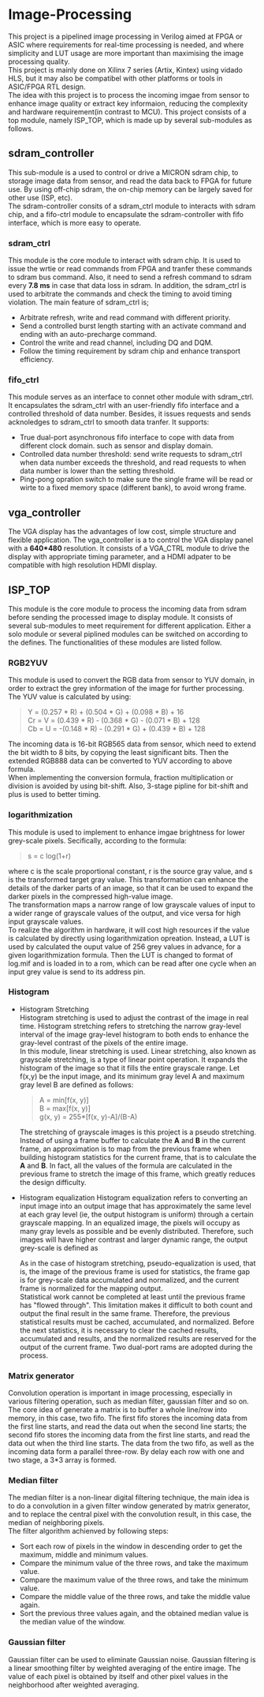 # Image-Processing
This project is a pipelined image processing in Verilog aimed at FPGA or ASIC where requirements for real-time processing is needed, and where simplicity and LUT usage are more important than maximising the image processing quality.  
This project is mainly done on Xilinx 7 series (Artix, Kintex) using vidado HLS, but it may also be compatibel with other platforms or tools in ASIC/FPGA RTL design.  
The idea with this project is to process the incoming imgae from sensor to enhance image quality or extract key informaion, reducing the complexity and hardware requirement(in contrast to MCU). This project consists of a top module, namely ISP_TOP, which is made up by several sub-modules as follows.  
## sdram_controller
This sub-module is a used to control or drive a MICRON sdram chip, to storage image data from sensor, and read the data back to FPGA for future use. By using off-chip sdram, the on-chip memory can be largely saved for other use (ISP, etc).  
The sdram-controller consits of a sdram_ctrl module to interacts with sdram chip, and a fifo-ctrl module to encapsulate the sdram-controller with fifo interface, which is more easy to operate.  
### sdram_ctrl
This module is the core module to interact with sdram chip. It is used to issue the wrtie or read commands from FPGA and tranfer these commands to sdram bus command. Also, it need to send a refresh command to sdram every **7.8 ms** in case that data loss in sdram. In addition, the sdram_ctrl is used to arbitrate the commands and check the timing to avoid timing violation. The main feature of sdram_ctrl is;  
- Arbitrate refresh, write and read command with different priority.
- Send a controlled burst length starting with an activate command and ending with an auto-precharge command.
- Control the write and read channel, including DQ and DQM.
- Follow the timing requirement by sdram chip and enhance transport efficiency.
### fifo_ctrl
This module serves as an interface to connet other module with sdram_ctrl. It encapsulates the sdram_ctrl with an user-friendly fifo interface and a controlled threshold of data number. Besides, it issues requests and sends acknoledges to sdram_ctrl to smooth data tranfer. It supports:
- True dual-port asynchronous fifo interface to cope with data from different clock domain. such as sensor and display domain.
- Controlled data number threshold: send write requests to sdram_ctrl when data number exceeds the threshold, and read requests to when data number is lower than the setting threshold.
- Ping-pong opration switch to make sure the single frame will be read or wirte to a fixed memory space (different bank), to avoid wrong frame.

## vga_controller
The VGA display has the advantages of low cost, simple structure and flexible application. The vga_controller is a to control the VGA display panel with a **640*480** resolution. It consists of a VGA_CTRL module to drive the display with appropriate timing parameter, and a HDMI adpater to be compatible with high resolution HDMI display.


## ISP_TOP
This module is the core module to process the incoming data from sdram before sending the processed image to display module. It consists of several sub-modules to meet requirement for different application. Either a solo module or several piplined modules can be switched on according to the defines. The functionalities of these modules are listed follow.
### RGB2YUV
This module is used to convert the RGB data from sensor to YUV domain, in order to extract the grey information of the image for further processing. The YUV value is calculated by using:
>Y  =      (0.257 * R) + (0.504 * G) + (0.098 * B) + 16  
Cr = V =  (0.439 * R) - (0.368 * G) - (0.071 * B) + 128  
Cb = U = -(0.148 * R) - (0.291 * G) + (0.439 * B) + 128  

The incoming data is 16-bit RGB565 data from sensor, which need to extend the bit width to 8 bits, by copying the least significant bits. Then the extended RGB888 data can be converted to YUV according to above formula.  
When implementing the conversion formula, fraction multiplication or division is avoided by using bit-shift. Also, 3-stage pipline for bit-shift and plus is used to better timing.
### logarithmization
This module is used to implement to enhance imgae brightness for lower grey-scale pixels. Secifically, according to the formula:  
>s = c log(1+r)  

where c is the scale proportional constant, r is the source gray value, and s is the transformed target gray value. This transformation can enhance the details of the darker parts of an image, so that it can be used to expand the darker pixels in the compressed high-value image.  
The transformation maps a narrow range of low grayscale values of input to a wider range of grayscale values of the output, and vice versa for high input grayscale values.  
To realize the algorithm in hardware, it will cost high resources if the value is calculated by directly using logarithmization opreation. Instead, a LUT is used by calculated the ouput value of 256 grey values in advance, for a given logarithmization formula. Then the LUT is changed to format of log.mif and is loaded in to a rom, which can be read after one cycle when an input grey value is send to its address pin.  
### Histogram  
- Histogram Stretching  
  Histogram stretching is used to adjust the contrast of the image in real time. Histogram stretching refers to stretching the narrow gray-level interval of the image gray-level histogram to both ends to enhance the gray-level contrast of the pixels of the entire image.  
  In this module, linear stretching is used. Linear stretching, also known as grayscale stretching, is a type of linear point operation. It expands the histogram of the image so that it fills the entire grayscale range. Let f(x,y) be the input image, and its minimum gray level A and maximum gray level B are defined as follows:
  >A = min[f(x, y)]  
  B = max[f(x, y)]  
  g(x, y) = 255*[f(x, y)-A]/(B-A)  
  
  The stretching of grayscale images is this project is a pseudo stretching. Instead of using a frame buffer to calculate the **A** and **B** in the current frame,  an approximation is to map from the previous frame when building histogram statistics for the current frame, that is to calculate the **A** and **B**. In fact, all the values of the formula are calculated in the previous frame to stretch the image of this frame, which greatly reduces the design difficulty.  
- Histogram equalization
  Histogram equalization refers to converting an input image into an output image that has approximately the same level at each gray level (ie, the output histogram is uniform) through a certain grayscale mapping. In an equalized image, the pixels will occupy as many gray levels as possible and be evenly distributed. Therefore, such images will have higher contrast and larger dynamic range, the output grey-scale is defined as
  
  As in the case of histogram stretching, pseudo-equalization is used, that is, the image of the previous frame is used for statistics, the frame gap is for grey-scale data accumulated and normalized, and the current frame is normalized for the mapping output.  
  Statistical work cannot be completed at least until the previous frame has "flowed through". This limitation makes it difficult to both count and output the final result in the same frame. Therefore, the previous statistical results must be cached, accumulated, and normalized. Before the next statistics, it is necessary to clear the cached results, accumulated and results, and the normalized results are reserved for the output of the current frame. Two dual-port rams are adopted during the process.  
### Matrix generator  
Convolution operation is important in image processing, especially in various filtering operation, such as median filter, gaussian filter and so on. The core idea of generate a matrix is to buffer a whole line/row into memory, in this case, two fifo. The first fifo stores the incoming data from the first line starts, and read the data out when the second line starts; the second fifo stores the incoming data from the first line starts, and read the data out when the third line starts. The data from the two fifo, as well as the incoming data form a parallel three-row. By delay each row with one and two stage, a 3*3 array is formed.
### Median filter  
The median filter is a non-linear digital filtering technique, the main idea is to do a convolution in a given filter window generated by matrix generator, and to replace the central pixel with the convolution result, in this case, the median of neighboring pixels.  
The filter algorithm achienved by following steps:  
- Sort each row of pixels in the window in descending order to get the maximum, middle and minimum values.  
- Compare the minimum value of the three rows, and take the maximum value.  
- Compare the maximum value of the three rows, and take the minimum value.  
- Compare the middle value of the three rows, and take the middle value again.  
- Sort the previous three values again, and the obtained median value is the median value of the window.  
### Gaussian filter  
Gaussian filter can be used to eliminate Gaussian noise. Gaussian filtering is a linear smoothing filter by weighted averaging of the entire image. The value of each pixel is obtained by itself and other pixel values in the neighborhood after weighted averaging.  


